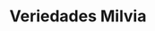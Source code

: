---
title: "Veriedades Milvia"
url: /puerto-de-san-jose/veriedades-milvia/
shop: tienda de variedades
---